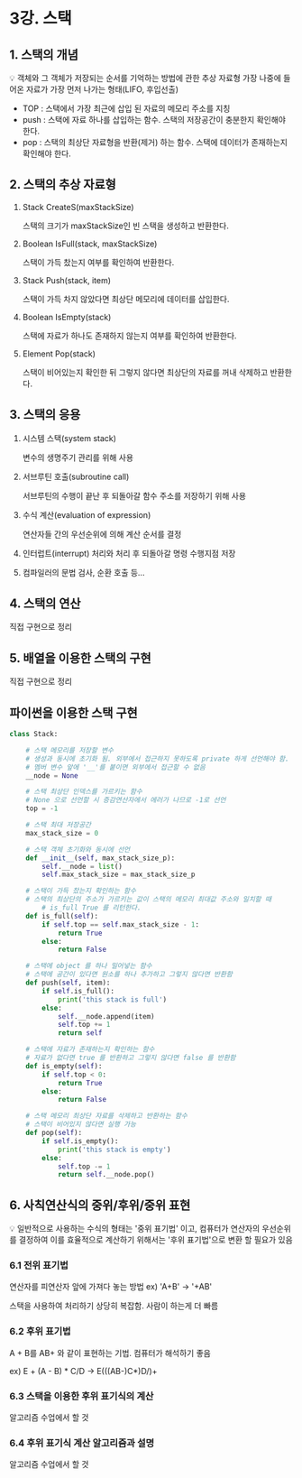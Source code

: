 # 3강. 스택

## 1. 스택의 개념

<aside>
💡 객체와 그 객체가 저장되는 순서를 기억하는 방법에 관한 추상 자료형
가장 나중에 들어온 자료가 가장 먼저 나가는 형태(LIFO, 후입선출)

</aside>

- TOP : 스택에서 가장 최근에 삽입 된 자료의 메모리 주소를 지칭
- push : 스택에 자료 하나를 삽입하는 함수. 스택의 저장공간이 충분한지 확인해야 한다.
- pop : 스택의 최상단 자료형을 반환(제거) 하는 함수. 스택에 데이터가 존재하는지 확인해야 한다.

## 2. 스택의 추상 자료형

1. Stack CreateS(maxStackSize)
    
    스택의 크기가 maxStackSize인 빈 스택을 생성하고 반환한다.
    
2. Boolean IsFull(stack, maxStackSize)
    
    스택이 가득 찼는지 여부를 확인하여 반환한다.
    
3. Stack Push(stack, item)
    
    스택이 가득 차지 않았다면 최상단 메모리에 데이터를 삽입한다.
    
4. Boolean IsEmpty(stack)
    
    스택에 자료가 하나도 존재하지 않는지 여부를 확인하여 반환한다.
    
5. Element Pop(stack)
    
    스택이 비어있는지 확인한 뒤 그렇지 않다면 최상단의 자료를 꺼내 삭제하고 반환한다.
    

## 3. 스택의 응용

1.  시스템 스택(system stack)
    
    변수의 생명주기 관리를 위해 사용
    
2. 서브루틴 호출(subroutine call)
    
    서브루틴의 수행이 끝난 후 되돌아갈 함수 주소를 저장하기 위해 사용
    
3. 수식 계산(evaluation of expression)
    
    연산자들 간의 우선순위에 의해 계산 순서를 결정
    
4. 인터럽트(interrupt) 처리와 처리 후 되돌아갈 명령 수행지점 저장
5. 컴파일러의 문법 검사, 순환 호출 등...

## 4. 스택의 연산

직접 구현으로 정리

## 5. 배열을 이용한 스택의 구현

직접 구현으로 정리

## 파이썬을 이용한 스택 구현

```python
class Stack:

    # 스택 메모리를 저장할 변수
    # 생성과 동시에 초기화 됨. 외부에서 접근하지 못하도록 private 하게 선언해야 함.
    # 멤버 변수 앞에 '__'를 붙이면 외부에서 접근할 수 없음
    __node = None

    # 스택 최상단 인덱스를 가르키는 함수
    # None 으로 선언할 시 증감연산자에서 에러가 나므로 -1로 선언
    top = -1

    # 스택 최대 저장공간
    max_stack_size = 0

    # 스택 객체 초기화와 동시에 선언
    def __init__(self, max_stack_size_p):
        self.__node = list()
        self.max_stack_size = max_stack_size_p

    # 스택이 가득 찼는지 확인하는 함수
    # 스택의 최상단의 주소가 가르키는 값이 스택의 메모리 최대값 주소와 일치할 때 
		# is_full True 를 리턴한다.
    def is_full(self):
        if self.top == self.max_stack_size - 1:
            return True
        else:
            return False

    # 스택에 object 를 하나 밀어넣는 함수
    # 스택에 공간이 있다면 원소를 하나 추가하고 그렇지 않다면 반환함
    def push(self, item):
        if self.is_full():
            print('this stack is full')
        else:
            self.__node.append(item)
            self.top += 1
            return self

    # 스택에 자료가 존재하는지 확인하는 함수
    # 자료가 없다면 true 를 반환하고 그렇지 않다면 false 를 반환함
    def is_empty(self):
        if self.top < 0:
            return True
        else:
            return False

    # 스택 메모리 최상단 자료를 삭제하고 반환하는 함수
    # 스택이 비어있지 않다면 실행 가능
    def pop(self):
        if self.is_empty():
            print('this stack is empty')
        else:
            self.top -= 1
            return self.__node.pop()
```

## 6. 사칙연산식의 중위/후위/중위 표현

<aside>
💡 일반적으로 사용하는 수식의 형태는 '중위 표기법' 이고, 컴퓨터가 연산자의 우선순위를 결정하여 이를 효율적으로 계산하기 위해서는 '후위 표기법'으로 변환 할 필요가 있음

</aside>

### 6.1 전위 표기법

연산자를 피연산자 앞에 가져다 놓는 방법 ex) 'A+B' → '+AB'

스택을 사용하여 처리하기 상당히 복잡함. 사람이 하는게 더 빠름

### 6.2 후위 표기법

A + B를 AB+ 와 같이 표현하는 기법. 컴퓨터가 해석하기 좋음

ex) E + (A - B) * C/D → E(((AB-)C*)D/)+

### 6.3 스택을 이용한 후위 표기식의 계산

알고리즘 수업에서 할 것

### 6.4 후위 표기식 계산 알고리즘과 설명

알고리즘 수업에서 할 것